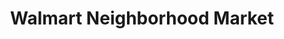 ---
title: "Walmart Neighborhood Market"
url: /bentonville/walmart-neighborhood-market-north-walton-boulevard/
shop: Supermarkt
---